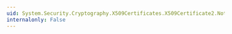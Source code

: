 ```yaml
---
uid: System.Security.Cryptography.X509Certificates.X509Certificate2.NotAfter
internalonly: False
---
```

